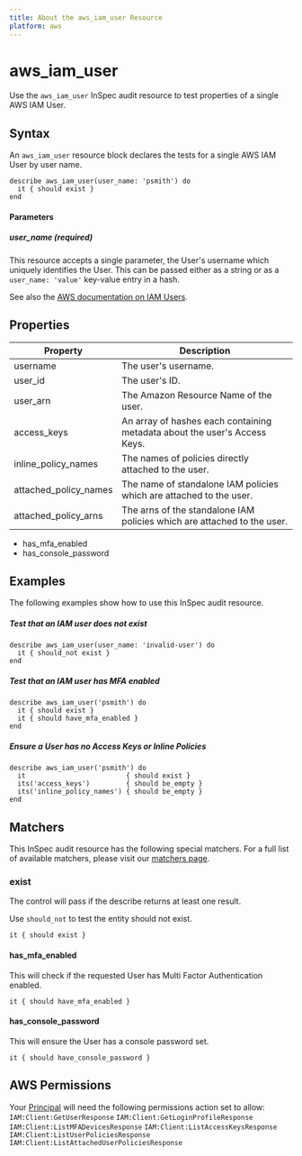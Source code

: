 ```yaml
---
title: About the aws_iam_user Resource
platform: aws
---
```


# aws\_iam\_user

Use the `aws_iam_user` InSpec audit resource to test properties of a single AWS IAM User.
    
## Syntax

An `aws_iam_user` resource block declares the tests for a single AWS IAM User by user name.

    describe aws_iam_user(user_name: 'psmith') do
      it { should exist }
    end

#### Parameters

##### user\_name _(required)_

This resource accepts a single parameter, the User's username which uniquely identifies the User. 
This can be passed either as a string or as a `user_name: 'value'` key-value entry in a hash.

See also the [AWS documentation on IAM Users](https://docs.aws.amazon.com/IAM/latest/UserGuide/id_users.html).

## Properties

|Property                | Description|
| ---                    | --- |
|username                | The user's username. |
|user\_id                | The user's ID. |
|user\_arn               | The Amazon Resource Name of the user. |
|access\_keys            | An array of hashes each containing metadata about the user's Access Keys.|
|inline\_policy\_names   | The names of policies directly attached to the user. |
|attached\_policy\_names | The name of standalone IAM policies which are attached to the user. |
|attached\_policy\_arns  | The arns of the standalone IAM policies which are attached to the user. |


* has\_mfa\_enabled
* has\_console\_password

## Examples

The following examples show how to use this InSpec audit resource.

##### Test that an IAM user does not exist
    describe aws_iam_user(user_name: 'invalid-user') do
      it { should_not exist }
    end

##### Test that an IAM user has MFA enabled
    describe aws_iam_user('psmith') do
      it { should exist }
      it { should have_mfa_enabled }
    end

##### Ensure a User has no Access Keys or Inline Policies
    describe aws_iam_user('psmith') do
      it                         { should exist }
      its('access_keys')         { should be_empty }
      its('inline_policy_names') { should be_empty }
    end

## Matchers

This InSpec audit resource has the following special matchers. For a full list of available matchers, please visit our [matchers page](https://www.inspec.io/docs/reference/matchers/).

### exist

The control will pass if the describe returns at least one result.

Use `should_not` to test the entity should not exist.

    it { should exist }
    
#### has\_mfa\_enabled

This will check if the requested User has Multi Factor Authentication enabled.

    it { should have_mfa_enabled }


#### has\_console\_password

This will ensure the User has a console password set.

    it { should have_console_password }

## AWS Permissions

Your [Principal](https://docs.aws.amazon.com/IAM/latest/UserGuide/intro-structure.html#intro-structure-principal) will need the following permissions action set to allow: 
`IAM:Client:GetUserResponse` 
`IAM:Client:GetLoginProfileResponse` 
`IAM:Client:ListMFADevicesResponse` 
`IAM:Client:ListAccessKeysResponse` 
`IAM:Client:ListUserPoliciesResponse` 
`IAM:Client:ListAttachedUserPoliciesResponse` 

